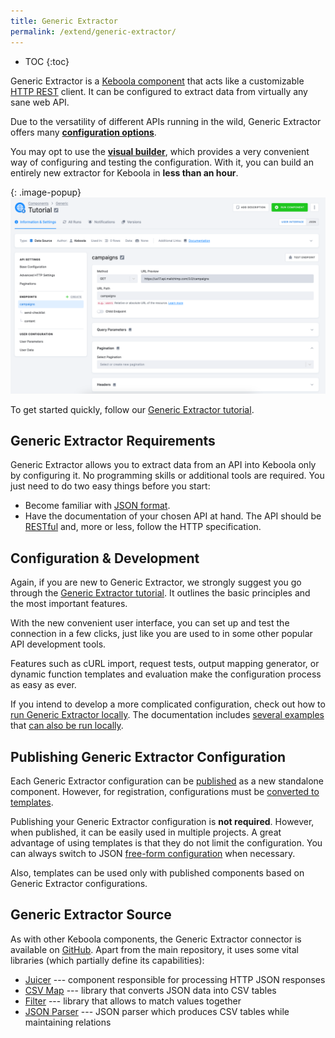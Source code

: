 ```yaml
---
title: Generic Extractor
permalink: /extend/generic-extractor/
---
```


* TOC
{:toc}

Generic Extractor is a [Keboola component](/overview/) that acts like a customizable
[HTTP REST](/extend/generic-extractor/tutorial/rest/) client. It can be configured to extract data
from virtually any sane web API.

Due to the versatility of different APIs running in the wild, Generic Extractor offers many [**configuration options**](/extend/generic-extractor/configuration/). 

You may opt to use the [**visual builder**](/extend/generic-extractor/configuration/#user-interface), which provides a very convenient way 
of configuring and testing the configuration. With it, you can build
an entirely new extractor for Keboola in **less than an hour**.

{: .image-popup}
![Generic Extractor - UI](/extend/generic-extractor/ui.png)

To get started quickly, follow our [Generic Extractor tutorial](/extend/generic-extractor/tutorial).

## Generic Extractor Requirements
Generic Extractor allows you to extract data from an API into Keboola only by configuring it.
No programming skills or additional tools are required. You just need to do two easy things before you start:

- Become familiar with [JSON format](/extend/generic-extractor/tutorial/json/).
- Have the documentation of your chosen API at hand. The API should be [RESTful](/extend/generic-extractor/tutorial/rest/)
and, more or less, follow the HTTP specification.

## Configuration & Development
Again, if you are new to Generic Extractor, we strongly suggest you go through the
[Generic Extractor tutorial](/extend/generic-extractor/tutorial/). It outlines the basic principles and the most important features.

With the new convenient user interface, you can set up and test the connection in a few clicks, 
just like you are used to in some other popular API development tools. 

Features such as cURL import, request tests, output mapping generator, or dynamic function templates and evaluation make the configuration process as easy as ever.

If you intend to develop a more complicated configuration, check out how to [run Generic Extractor locally](/extend/generic-extractor/running/).
The documentation includes [several examples](https://github.com/keboola/generic-extractor/tree/master/doc) that [can also be run locally](/extend/generic-extractor/running/#running-examples).

## Publishing Generic Extractor Configuration
Each Generic Extractor configuration can be [published](/extend/generic-extractor/publish/) as
a new standalone component. However, for registration, configurations must be
[converted to templates](/extend/generic-extractor/publish/#submission).

Publishing your Generic Extractor configuration is **not required**. However, when published,
it can be easily used in multiple projects. A great advantage of using templates is that they
do not limit the configuration. You can always switch to JSON
[free-form configuration](/extend/generic-extractor/publish/#submission) when necessary.

Also, templates can be used only with published components based on Generic Extractor configurations.

## Generic Extractor Source
As with other Keboola components, the Generic Extractor connector is available on
[GitHub](https://github.com/keboola/generic-extractor/). Apart from the
main repository, it uses some vital libraries (which partially define its capabilities):

- [Juicer](https://github.com/keboola/juicer) --- component responsible for processing HTTP JSON responses
- [CSV Map](https://github.com/keboola/php-csvmap) --- library that converts JSON data into CSV tables
- [Filter](https://github.com/keboola/php-filter) --- library that allows to match values together
- [JSON Parser](https://github.com/keboola/php-jsonparser) --- JSON parser which produces CSV tables while maintaining relations
